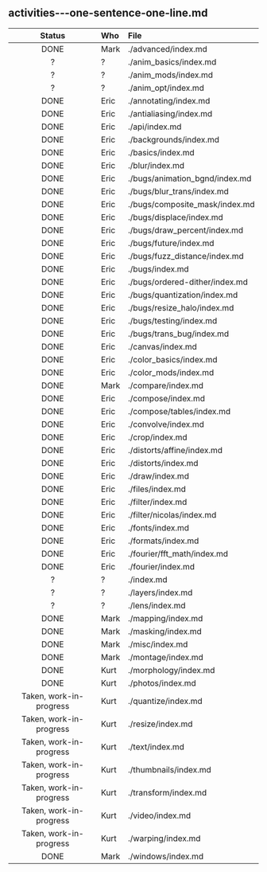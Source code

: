 ## activities---one-sentence-one-line.md

<!--
 table below as Markdown `pipe_table` (with "lazy"/"ugly" formatting)

 To see it as HTML, use:

   pandoc \
    -o activities---one-sentence-one-line.html \
       activities---one-sentence-one-line.md 

 To get a nicer table view within Markdown, use:

   pandoc \
    -o activities---one-sentence-one-line.ghmd \
    -f markdown \
    -t markdown_github \
       activities---one-sentence-one-line.md

-->


Status|Who|File
:-:|:-|:-
DONE|Mark|./advanced/index.md
?|?|./anim_basics/index.md
?|?|./anim_mods/index.md
?|?|./anim_opt/index.md
DONE|Eric|./annotating/index.md
DONE|Eric|./antialiasing/index.md
DONE|Eric|./api/index.md
DONE|Eric|./backgrounds/index.md
DONE|Eric|./basics/index.md
DONE|Eric|./blur/index.md
DONE|Eric|./bugs/animation_bgnd/index.md
DONE|Eric|./bugs/blur_trans/index.md
DONE|Eric|./bugs/composite_mask/index.md
DONE|Eric|./bugs/displace/index.md
DONE|Eric|./bugs/draw_percent/index.md
DONE|Eric|./bugs/future/index.md
DONE|Eric|./bugs/fuzz_distance/index.md
DONE|Eric|./bugs/index.md
DONE|Eric|./bugs/ordered-dither/index.md
DONE|Eric|./bugs/quantization/index.md
DONE|Eric|./bugs/resize_halo/index.md
DONE|Eric|./bugs/testing/index.md
DONE|Eric|./bugs/trans_bug/index.md
DONE|Eric|./canvas/index.md
DONE|Eric|./color_basics/index.md
DONE|Eric|./color_mods/index.md
DONE|Mark|./compare/index.md
DONE|Eric|./compose/index.md
DONE|Eric|./compose/tables/index.md
DONE|Eric|./convolve/index.md
DONE|Eric|./crop/index.md
DONE|Eric|./distorts/affine/index.md
DONE|Eric|./distorts/index.md
DONE|Eric|./draw/index.md
DONE|Eric|./files/index.md
DONE|Eric|./filter/index.md
DONE|Eric|./filter/nicolas/index.md
DONE|Eric|./fonts/index.md
DONE|Eric|./formats/index.md
DONE|Eric|./fourier/fft_math/index.md
DONE|Eric|./fourier/index.md
?|?|./index.md
?|?|./layers/index.md
?|?|./lens/index.md
DONE|Mark|./mapping/index.md
DONE|Mark|./masking/index.md
DONE|Mark|./misc/index.md
DONE|Mark|./montage/index.md
DONE|Kurt|./morphology/index.md
DONE|Kurt|./photos/index.md
Taken, work-in-progress|Kurt|./quantize/index.md
Taken, work-in-progress|Kurt|./resize/index.md
Taken, work-in-progress|Kurt|./text/index.md
Taken, work-in-progress|Kurt|./thumbnails/index.md
Taken, work-in-progress|Kurt|./transform/index.md
Taken, work-in-progress|Kurt|./video/index.md
Taken, work-in-progress|Kurt|./warping/index.md
DONE|Mark|./windows/index.md
